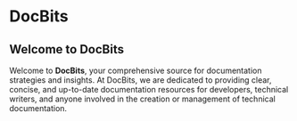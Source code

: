 # DocBits

## Welcome to DocBits

Welcome to **DocBits**, your comprehensive source for documentation strategies and insights. At DocBits, we are dedicated to providing clear, concise, and up-to-date documentation resources for developers, technical writers, and anyone involved in the creation or management of technical documentation.

